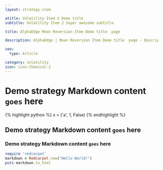 ```yaml
---
layout: strategy-item

atitle: Volatility Item 2 Demo title 
subtitle: Volatility Item 2 Super awesome subtitle

title: AlphaEdge Mean Reversion Item Demo title  page

description: AlphaEdge | Mean Reversion Item Demo title  page - Description 160-260 chars

seo:
  type: Article

category: volatility
icon: icon-Chemical-2
---
```


# Demo strategy Markdown content `goes` here


{% highlight python %}
x = ('a', 1, False)
{% endhighlight %}


## Demo strategy Markdown content `goes` here
### Demo strategy Markdown content `goes` here

```ruby
require 'redcarpet'
markdown = Redcarpet.new("Hello World!")
puts markdown.to_html
```